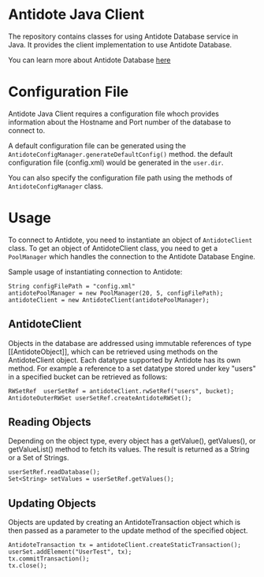 # Antidote Java Client

The repository contains classes for using Antidote Database service in Java. It provides the client implementation to
use Antidote Database.

You can learn more about Antidote Database [here](http://syncfree.github.io/antidote/)


# Configuration File

Antidote Java Client requires a configuration file whoch provides information about the Hostname
and Port number of the database to connect to.

A default configuration file can be generated using the `AntidoteConfigManager.generateDefaultConfig()` method.
the default configuration file (config.xml) would be generated in the `user.dir`.

You can also specify the configuration file path using the methods of `AntidoteConfigManager` class.

# Usage

To connect to Antidote, you need to instantiate an object of `AntidoteClient` class. To get an object of AntidoteClient
class, you need to get a `PoolManager` which handles the connection to the Antidote Database Engine.

Sample usage of instantiating connection to Antidote:
~~~~
String configFilePath = "config.xml"
antidotePoolManager = new PoolManager(20, 5, configFilePath);
antidoteClient = new AntidoteClient(antidotePoolManager);
~~~~

## AntidoteClient

Objects in the database are addressed using immutable references of type [[AntidoteObject]], which can be retrieved using
methods on the AntidoteClient object.
Each datatype supported by Antidote has its own method.
For example a reference to a set datatype stored under key "users" in a specified bucket can be retrieved as follows:

    RWSetRef  userSetRef = antidoteClient.rwSetRef("users", bucket);
    AntidoteOuterRWSet userSetRef.createAntidoteRWSet();

## Reading Objects

Depending on the object type, every object has a getValue(), getValues(), or getValueList() method to fetch its values.
The result is returned as a String or a Set of Strings.

    userSetRef.readDatabase();
    Set<String> setValues = userSetRef.getValues();

## Updating Objects

Objects are updated by creating an AntidoteTransaction object which is then passed as a parameter to the update method of
the specified object.

    AntidoteTransaction tx = antidoteClient.createStaticTransaction();
    userSet.addElement("UserTest", tx);
    tx.commitTransaction();
    tx.close();

